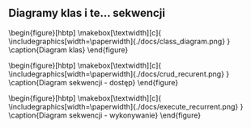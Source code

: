 ## Diagramy klas i te... sekwencji

\begin{figure}[hbtp]
    \makebox[\textwidth][c]{
        \includegraphics[width=\paperwidth]{./docs/class\_diagram.png}
    }
    \caption{Diagram klas}
\end{figure}

\begin{figure}[hbtp]
    \makebox[\textwidth][c]{
        \includegraphics[width=\paperwidth]{./docs/crud\_recurent.png}
    }
    \caption{Diagram sekwencji - dostęp}
\end{figure}

\begin{figure}[hbtp]
    \makebox[\textwidth][c]{
        \includegraphics[width=\paperwidth]{./docs/execute\_recurrent.png}
    }
    \caption{Diagram sekwencji - wykonywanie}
\end{figure}
